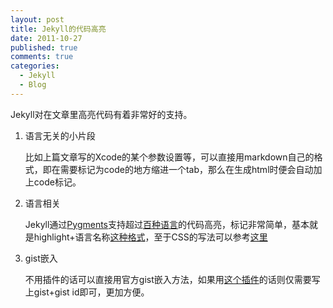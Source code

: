 ```yaml
--- 
layout: post
title: Jekyll的代码高亮
date: 2011-10-27
published: true
comments: true
categories:
  - Jekyll
  - Blog
---
```

Jekyll对在文章里高亮代码有着非常好的支持。

1. 语言无关的小片段

	比如上篇文章写的Xcode的某个参数设置等，可以直接用markdown自己的格式，即在需要标记为code的地方缩进一个tab，那么在生成html时便会自动加上code标记。

2. 语言相关
	
	Jekyll通过[Pygments](http://pygments.org/)支持超过[百种语言](http://pygments.org/languages/)的代码高亮，标记非常简单，基本就是highlight+语言名称[这种格式](https://github.com/mojombo/jekyll/wiki/Liquid-Extensions/)，至于CSS的写法可以参考[这里](https://github.com/mojombo/tpw/blob/master/css/syntax.css)

3. gist嵌入

	不用插件的话可以直接用官方gist嵌入方法，如果用[这个插件](https://gist.github.com/1027674)的话则仅需要写上gist+gist id即可，更加方便。

	


